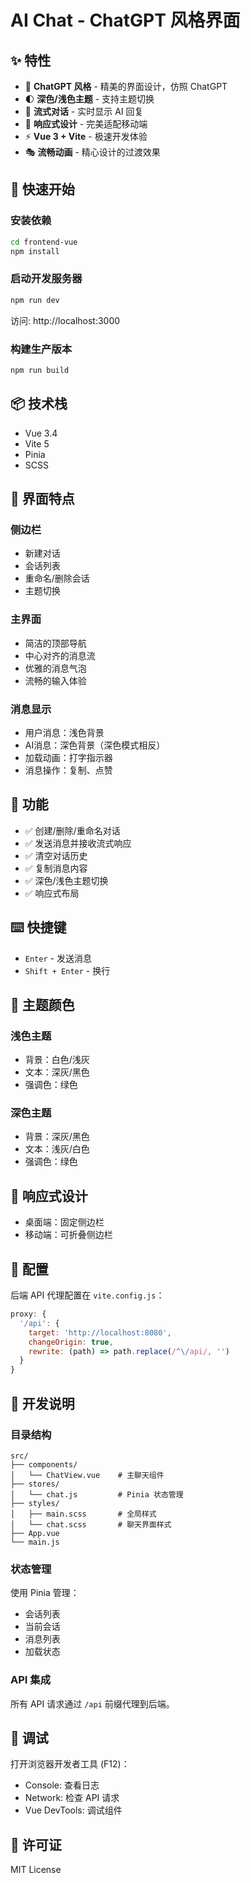 # AI Chat - ChatGPT 风格界面

## ✨ 特性

- 🎨 **ChatGPT 风格** - 精美的界面设计，仿照 ChatGPT
- 🌓 **深色/浅色主题** - 支持主题切换
- 💬 **流式对话** - 实时显示 AI 回复
- 📱 **响应式设计** - 完美适配移动端
- ⚡ **Vue 3 + Vite** - 极速开发体验
- 🎭 **流畅动画** - 精心设计的过渡效果

## 🚀 快速开始

### 安装依赖

```bash
cd frontend-vue
npm install
```

### 启动开发服务器

```bash
npm run dev
```

访问: http://localhost:3000

### 构建生产版本

```bash
npm run build
```

## 📦 技术栈

- Vue 3.4
- Vite 5
- Pinia
- SCSS

## 🎨 界面特点

### 侧边栏
- 新建对话
- 会话列表
- 重命名/删除会话
- 主题切换

### 主界面
- 简洁的顶部导航
- 中心对齐的消息流
- 优雅的消息气泡
- 流畅的输入体验

### 消息显示
- 用户消息：浅色背景
- AI消息：深色背景（深色模式相反）
- 加载动画：打字指示器
- 消息操作：复制、点赞

## 🎯 功能

- ✅ 创建/删除/重命名对话
- ✅ 发送消息并接收流式响应
- ✅ 清空对话历史
- ✅ 复制消息内容
- ✅ 深色/浅色主题切换
- ✅ 响应式布局

## ⌨️ 快捷键

- `Enter` - 发送消息
- `Shift + Enter` - 换行

## 🎨 主题颜色

### 浅色主题
- 背景：白色/浅灰
- 文本：深灰/黑色
- 强调色：绿色

### 深色主题
- 背景：深灰/黑色
- 文本：浅灰/白色
- 强调色：绿色

## 📱 响应式设计

- 桌面端：固定侧边栏
- 移动端：可折叠侧边栏

## 🔧 配置

后端 API 代理配置在 `vite.config.js`：

```javascript
proxy: {
  '/api': {
    target: 'http://localhost:8080',
    changeOrigin: true,
    rewrite: (path) => path.replace(/^\/api/, '')
  }
}
```

## 📝 开发说明

### 目录结构

```
src/
├── components/
│   └── ChatView.vue    # 主聊天组件
├── stores/
│   └── chat.js         # Pinia 状态管理
├── styles/
│   ├── main.scss       # 全局样式
│   └── chat.scss       # 聊天界面样式
├── App.vue
└── main.js
```

### 状态管理

使用 Pinia 管理：
- 会话列表
- 当前会话
- 消息列表
- 加载状态

### API 集成

所有 API 请求通过 `/api` 前缀代理到后端。

## 🐛 调试

打开浏览器开发者工具 (F12)：
- Console: 查看日志
- Network: 检查 API 请求
- Vue DevTools: 调试组件

## 📄 许可证

MIT License

